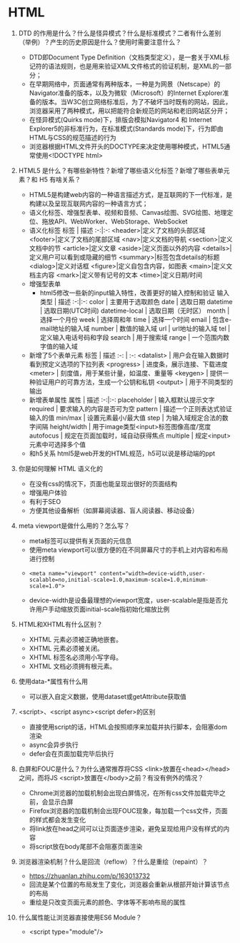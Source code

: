 # HTML

1. DTD 的作用是什么？什么是怪异模式？什么是标准模式？二者有什么差别（举例）？产生的历史原因是什么？使用时需要注意什么？
    - DTD即Document Type Definition（文档类型定义），是一套关于XML标记符的语法规则，也是用来验证XML文件格式的验证机制，是XML的一部分；
    - 在早期网络中，页面通常有两种版本，一种是为网景（Netscape）的Navigator准备的版本，以及为微软（Microsoft）的Internet Explorer准备的版本。当W3C创立网络标准后，为了不破坏当时既有的网站，因此，浏览器采用了两种模式，用以把能符合新规范的网站和老旧网站区分开；
    - 在怪异模式(Quirks mode)下，排版会模拟Navigator4 和 Internet Explorer5的非标准行为，在标准模式(Standards mode)下，行为即由HTML与CSS的规范描述的行为
    - 浏览器根据HTML文件开头的DOCTYPE来决定使用哪种模式，HTML5通常使用&#60;!DOCTYPE html&#62;

2. HTML5 是什么？有哪些新特性？新增了哪些语义化标签？新增了哪些表单元素？和 H5 有啥关系？
    - HTML5是构建web内容的一种语言描述方式，是互联网的下一代标准，是构建以及呈现互联网内容的一种语言方式；
    - 语义化标签、增强型表单、视频和音频、Canvas绘图、SVG绘图、地理定位、拖放API、WebWorker、WebStorage、WebSocket
    - 语义化标签
      标签 | 描述
      :-:|:-:
      &#60;header&#62;|定义了文档的头部区域
      &#60;footer&#62;|定义了文档的尾部区域
      &#60;nav&#62;|定义文档的导航
      &#60;section&#62;|定义文档中的节
      &#60;article&#62;|定义文章
      &#60;aside&#62;|定义页面以外的内容
      &#60;details&#62;|定义用户可以看到或隐藏的细节
      &#60;summary&#62;|标签包含details的标题
      &#60;dialog&#62;|定义对话框
      &#60;figure&#62;|定义自包含内容，如图表
      &#60;main&#62;|定义文档主内容
      &#60;mark&#62;|定义带有记号的文本
      &#60;time&#62;|定义日期/时间
    - 增强型表单
      - html5修改一些新的input输入特性，改善更好的输入控制和验证
        输入类型 | 描述
        :-:|:-:
        color | 主要用于选取颜色
        date | 选取日期
        datetime | 选取日期(UTC时间)
        datetime-local | 选取日期（无时区）
        month | 选择一个月份
        week | 选择周和年
        time | 选择一个时间
        email | 包含e-mail地址的输入域
        number | 数值的输入域
        url | url地址的输入域
        tel | 定义输入电话号码和字段
        search | 用于搜索域
        range | 一个范围内数字值的输入域
    - 新增了5个表单元素
      标签 | 描述
      :-: | :-:
      &#60;datalist&#62; | 用户会在输入数据时看到预定义选项的下拉列表
      &#60;progress&#62; | 进度条，展示连接、下载进度
      &#60;meter&#62; | 刻度值，用于某些计量，如温度、重量等
      &#60;keygen&#62; | 提供一种验证用户的可靠方法，生成一个公钥和私钥
      &#60;output&#62; | 用于不同类型的输出
    - 新增表单属性
      属性 | 描述
      :-:|:-:
      placeholder | 输入框默认提示文字
      required | 要求输入的内容是否可为空
      pattern | 描述一个正则表达式验证输入的值
      min/max | 设置元素最小/最大值
      step | 为输入域规定合法的数字间隔
      height/width | 用于image类型&#60;input&#62;标签图像高度/宽度
      autofocus | 规定在页面加载时，域自动获得焦点
      multiple | 规定&#60;input&#62;元素中可选择多个值
    - 和h5关系
      html5是web开发的HTML规范，h5可以说是移动端的ppt

3. 你是如何理解 HTML 语义化的
    - 在没有css的情况下，页面也能呈现出很好的页面结构
    - 增强用户体验
    - 有利于SEO
    - 方便其他设备解析（如屏幕阅读器、盲人阅读器、移动设备）

4. meta viewport是做什么用的？怎么写？
    - meta标签可以提供有关页面的元信息
    - 使用meta viewport可以很方便的在不同屏幕尺寸的手机上对内容和布局进行控制
    - ```
      <meta name="viewport" content="width=device-width,user-scalable=no,initial-scale=1.0,maximum-scale=1.0,minimum-scale=1.0">	
      ```
    - device-width是设备最理想的viewport宽度，user-scalable是指是否允许用户手动缩放页面initial-scale指初始化缩放比例

5. HTML和XHTML有什么区别？
    - XHTML 元素必须被正确地嵌套。
    - XHTML 元素必须被关闭。
    - XHTML 标签名必须用小写字母。
    - XHTML 文档必须拥有根元素。

6. 使用data-*属性有什么用
    - 可以嵌入自定义数据，使用dataset或getAttribute获取值

7. &#60;script&#62;、&#60;script async&#62;&#60;script defer&#62;的区别
    - 直接使用script的话，HTML会按照顺序来加载并执行脚本，会阻塞dom渲染
    - async会异步执行
    - defer会在页面加载完毕后执行

8. 白屏和FOUC是什么？为什么通常推荐将CSS &#60;link&#62;放置在&#60;head&#62;&#60;/head&#62;之间，而将JS &#60;script&#62;放置在&#60;/body&#62;之前？有没有例外的情况？
    - Chrome浏览器的加载机制会出现白屏情况，在所有css文件加载完毕之前，会显示白屏
    - Firefox浏览器的加载机制会出现FOUC现象，每加载一个css文件，页面的样式都会发生变化
    - 将link放在head之间可以让页面逐步渲染，避免呈现给用户没有样式的内容
    - 将script放在body尾部不会阻塞页面渲染

9. 浏览器渲染机制？什么是回流（reflow）？什么是重绘（repaint）？
    - https://zhuanlan.zhihu.com/p/163013732
    - 回流是某个位置的布局发生了变化，浏览器会重新从根部开始计算该节点的布局
    - 重绘是只改变页面元素的颜色、字体等不影响布局的属性

10. 什么属性能让浏览器直接使用ES6 Module？
    - &#60;script type="module"/&#62;
